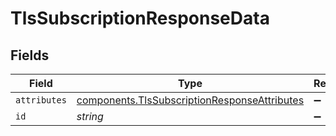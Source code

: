 # TlsSubscriptionResponseData


## Fields

| Field                                                                                                               | Type                                                                                                                | Required                                                                                                            | Description                                                                                                         | Example                                                                                                             |
| ------------------------------------------------------------------------------------------------------------------- | ------------------------------------------------------------------------------------------------------------------- | ------------------------------------------------------------------------------------------------------------------- | ------------------------------------------------------------------------------------------------------------------- | ------------------------------------------------------------------------------------------------------------------- |
| `attributes`                                                                                                        | [components.TlsSubscriptionResponseAttributes](../../../sdk/models/components/tlssubscriptionresponseattributes.md) | :heavy_minus_sign:                                                                                                  | N/A                                                                                                                 |                                                                                                                     |
| `id`                                                                                                                | *string*                                                                                                            | :heavy_minus_sign:                                                                                                  | N/A                                                                                                                 | sU3guUGZzb2W9Euo4Mo0r                                                                                               |